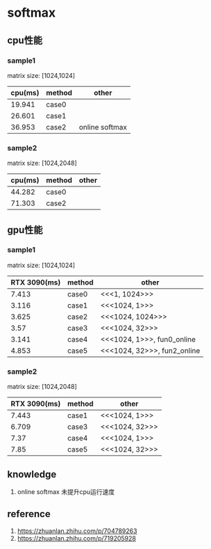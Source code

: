 # softmax

## cpu性能
### sample1
matrix size: [1024,1024]

|  cpu(ms)    | method   |      other       |  
| ----------- |--------- |----------------- |
| 19.941      | case0    |                  |
| 26.601      | case1    |                  |
| 36.953      | case2    | online softmax   |

### sample2
matrix size: [1024,2048] 

|  cpu(ms)    | method   |      other       |  
| ----------- |--------- |----------------- |
| 44.282      | case0    |                  |
| 71.303      | case2    |                  |


## gpu性能
### sample1
matrix size: [1024,1024]

| RTX 3090(ms) | method   |      other                  |  
| ------------ |--------- |---------------------------- |
| 7.413        | case0    | <<<1, 1024>>>               |
| 3.116        | case1    | <<<1024, 1>>>               |
| 3.625        | case2    | <<<1024, 1024>>>            |
| 3.57         | case3    | <<<1024, 32>>>              |
| 3.141        | case4    | <<<1024, 1>>>, fun0_online  |
| 4.853        | case5    | <<<1024, 32>>>, fun2_online |

### sample2
matrix size: [1024,2048] 

| RTX 3090(ms) | method   |      other       |  
| ------------ |--------- |----------------- |
| 7.443        | case1    | <<<1024, 1>>>    |
| 6.709        | case3    | <<<1024, 32>>>   |
| 7.37         | case4    | <<<1024, 1>>>    |
| 7.85         | case5    | <<<1024, 32>>>   |

## knowledge
1. online softmax 未提升cpu运行速度

## reference
1. https://zhuanlan.zhihu.com/p/704789263
2. https://zhuanlan.zhihu.com/p/719205928
